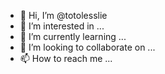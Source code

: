 - 👋 Hi, I’m @totolesslie
- 👀 I’m interested in ...
- 🌱 I’m currently learning ...
- 💞️ I’m looking to collaborate on ...
- 📫 How to reach me ...

<!---
totolesslie/totolesslie is a ✨ special ✨ repository because its `README.md` (this file) appears on your GitHub profile.
You can click the Preview link to take a look at your changes.
--->
